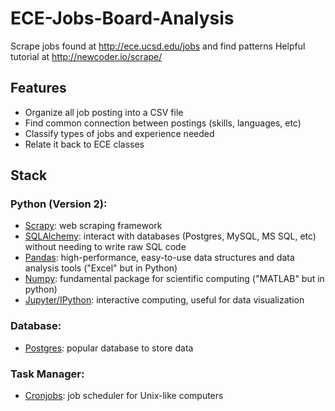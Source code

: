 # ECE-Jobs-Board-Analysis

Scrape jobs found at http://ece.ucsd.edu/jobs and find patterns
Helpful tutorial at http://newcoder.io/scrape/

## Features

 - Organize all job posting into a CSV file
 - Find common connection between postings (skills, languages, etc)
 - Classify types of jobs and experience needed
 - Relate it back to ECE classes

## Stack

### Python (Version 2):
 - [Scrapy](https://scrapy.org/): web scraping framework
 - [SQLAlchemy](https://www.sqlalchemy.org/): interact with databases (Postgres, MySQL, MS SQL, etc) without needing to write raw SQL code
 - [Pandas](https://pandas.pydata.org/): high-performance, easy-to-use data structures and data analysis tools ("Excel" but in Python)
 - [Numpy](http://www.numpy.org/): fundamental package for scientific computing ("MATLAB" but in python)
 - [Jupyter/IPython](https://ipython.org/): interactive computing, useful for data visualization
### Database:
 - [Postgres](http://www.craigkerstiens.com/2012/04/30/why-postgres/): popular database to store data
### Task Manager:
 - [Cronjobs](https://en.wikipedia.org/wiki/Cron#Predefined_scheduling_definitions): job scheduler for Unix-like computers
